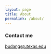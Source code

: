 ```yaml
---
layout: page
title: About
permalink: /about/
---
```


### Contact me

[budang@utexas.edu](mailto:budang@utexas.edu)
